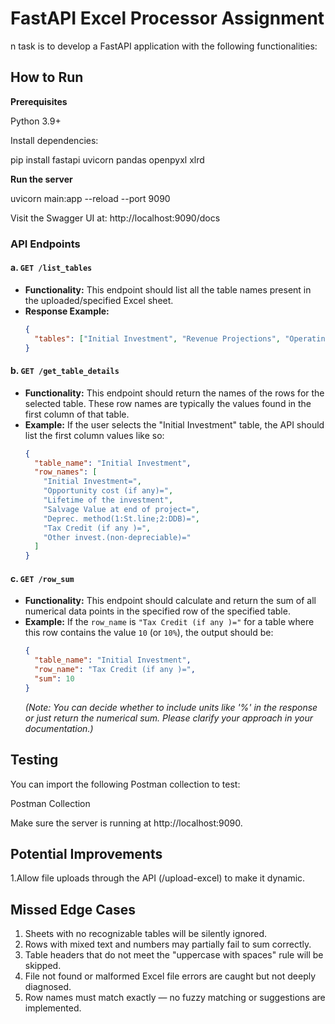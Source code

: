 # FastAPI Excel Processor Assignment

n task is to develop a FastAPI application with the following functionalities:

## How to Run

**Prerequisites**

Python 3.9+

Install dependencies:

pip install fastapi uvicorn pandas openpyxl xlrd

**Run the server**

uvicorn main:app --reload --port 9090

Visit the Swagger UI at: http://localhost:9090/docs

### API Endpoints

#### a. `GET /list_tables`
   - **Functionality:** This endpoint should list all the table names present in the uploaded/specified Excel sheet.
   - **Response Example:**
     ```json
     {
       "tables": ["Initial Investment", "Revenue Projections", "Operating Expenses"]
     }
     ```

#### b. `GET /get_table_details`
   - **Functionality:** This endpoint should return the names of the rows for the selected table. These row names are typically the values found in the first column of that table.
   - **Example:** If the user selects the "Initial Investment" table, the API should list the first column values like so:
     ```json
     {
       "table_name": "Initial Investment",
       "row_names": [
         "Initial Investment=",
         "Opportunity cost (if any)=",
         "Lifetime of the investment",
         "Salvage Value at end of project=",
         "Deprec. method(1:St.line;2:DDB)=",
         "Tax Credit (if any )=",
         "Other invest.(non-depreciable)="
       ]
     }
     ```

#### c. `GET /row_sum`
   - **Functionality:** This endpoint should calculate and return the sum of all numerical data points in the specified row of the specified table.
   - **Example:** If the `row_name` is `"Tax Credit (if any )="` for a table where this row contains the value `10` (or `10%`), the output should be:
     ```json
     {
       "table_name": "Initial Investment",
       "row_name": "Tax Credit (if any )=",
       "sum": 10 
     }
     ```
     *(Note: You can decide whether to include units like '%' in the response or just return the numerical sum. Please clarify your approach in your documentation.)*


## Testing

You can import the following Postman collection to test:

Postman Collection

Make sure the server is running at http://localhost:9090.



## Potential Improvements

1.Allow file uploads through the API (/upload-excel) to make it dynamic.

## Missed Edge Cases

1. Sheets with no recognizable tables will be silently ignored.
2. Rows with mixed text and numbers may partially fail to sum correctly.
3. Table headers that do not meet the "uppercase with spaces" rule will be skipped.
4. File not found or malformed Excel file errors are caught but not deeply diagnosed.
5. Row names must match exactly — no fuzzy matching or suggestions are implemented.
